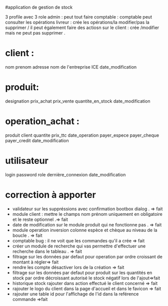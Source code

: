 #application de gestion de stock

3 profile avec 3 role
admin : peut tout faire
comptable : comptable peut consulter les opérations
livreur : crée les opérations/la modifier/pas la supprimer /
il peut également faire des actiosn sur le client  : crée /modifier mais ne peut pas supprimer .

# client :
nom 
prenom
adresse
nom de l'entreprise
ICE 
date_modification
# produit:
designation
prix_achat
prix_vente
quantite_en_stock
date_modification

# operation_achat :
produit
client
quantite
prix_ttc
date_operation
payer_espece
payer_cheque
payer_credit
date_modification

# utilisateur

login
password
role
dernière_connexion
date_modification



# correction à apporter

- validateur sur les suppréssions avec confirmation bootbox dialog . => fait
- module client : mettre le champs nom prénom uniquement en obligatoire et le reste optionnel .=> fait
- date de modification sur le module produit qui ne fonctionne pas . => fait
- module operation inversion colonne espèce et chèque au niveau de la boucle . => fait
- comptable bug : il ne voit que les commandes qu'il a crée => fait
- créer un module de recherche qui vas permettre d'effectuer une recherche dans le tableau . => fait
- filtrage sur les données par defaut pour operation par ordre croissant de montant à régler=> fait
- rendre les compte désactiver lors de la création => fait
- filtrage sur les données par defaut pour produit sur les quantités en stock par ordre décroissant autorisé le stock négatif lors de l'ajout=>fait
- historique stock rajouter dans action effectué le client concerné => fait
- rajouter le logo du client dans la page d'accueil et dans le favicon => fait
- rajouter une table id pour l'affichage de l'id dans la reférence commande  =>fait